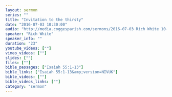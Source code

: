 ```yaml
---
layout: sermon
series: ""
title: "Invitation to the thirsty"
date: "2016-07-03 10:30:00"
audio: "http://media.coggesparish.com/sermons/2016-07-03 Rich White 10-30.mp3"
speaker: "Rich White"
speaker_info: ""
duration: "23"
youtube_videos: [""]
vimeo_videos: [""]
slides: [""]
files: [""]
bible_passages: ["Isaiah 55:1-13"]
bible_links: ["Isaiah 55:1-13&amp;version=NIVUK"]
bible_videos: [""]
bible_videos_links: [""]
category: "sermon"
---
```

